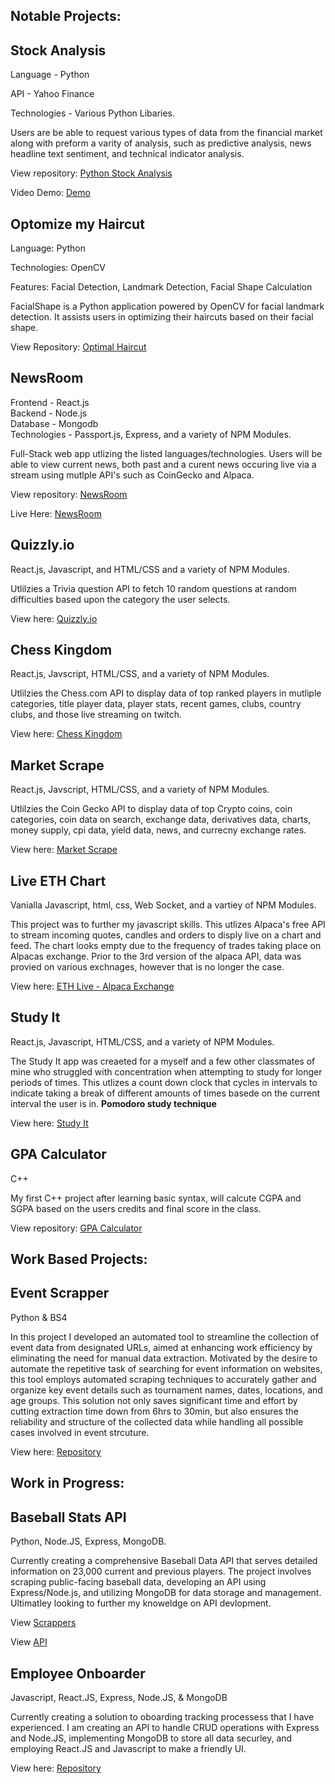 
## Notable Projects:

## Stock Analysis 

Language - Python 

API - Yahoo Finance

Technologies - Various Python Libaries.

Users are be able to request various types of data from the financial market along with preform a varity of analysis, such as predictive analysis, news headline text sentiment, and technical indicator analysis. 

View repository: [Python Stock Analysis](https://github.com/jkor2/Python-Stock_Data-Projext)


Video Demo: [Demo](https://www.youtube.com/watch?v=94ulqcBaaxY)

## Optomize my Haircut 

Language: Python 


Technologies: OpenCV


Features: Facial Detection, Landmark Detection, Facial Shape Calculation


FacialShape is a Python application powered by OpenCV for facial landmark detection. It assists users in optimizing their haircuts based on their facial shape.

View Repository: [Optimal Haircut](https://github.com/jkor2/facial_recog/tree/main)

## NewsRoom 

Frontend - React.js  
Backend - Node.js  
Database - Mongodb   
Technologies - Passport.js, Express, and a variety of NPM Modules. 

Full-Stack web app utlizing the listed languages/technologies. Users will be able to view current news, both past and a curent news occuring live via a stream using mutlple API's such as CoinGecko and Alpaca. 

View repository: [NewsRoom](https://github.com/jkor2/NewsApp)


Live Here: [NewsRoom](https://newsroom-live.netlify.app/)

## Quizzly.io 
React.js, Javascript, and HTML/CSS and a variety of NPM Modules.

Utlilzies a Trivia question API to fetch 10 random questions at random difficulties based upon the category the user selects.

View here: [Quizzly.io](https://quizzly-io.netlify.app/)

## Chess Kingdom 
React.js, Javscript, HTML/CSS, and a variety of NPM Modules.

Utlilzies the Chess.com API to display data of top ranked players in mutliple categories, title player data, player stats, recent games, clubs, country clubs, and those live streaming on twitch. 

View here: [Chess Kingdom](https://chesskingdom.netlify.app/)

## Market Scrape
React.js, Javscript, HTML/CSS, and a variety of NPM Modules.

Utlilzies the Coin Gecko API to display data of top Crypto coins, coin categories, coin data on search, exchange data, derivatives data, charts, money supply, cpi data, yield data, news, and currecny exchange rates. 

View here: [Market Scrape](https://react-market-dash.netlify.app/)

## Live ETH Chart
Vanialla Javascript, html, css, Web Socket, and a vartiey of NPM Modules.

This project was to further my javascript skills. This utlizes Alpaca's free API to stream incoming quotes, candles and orders to disply live on a chart and feed. The chart looks empty due to the frequency of trades taking place on Alpacas exchange. Prior to the 3rd version of the alpaca API, data was provied on various exchnages, however that is no longer the case. 

View here: [ETH Live - Alpaca Exchange](https://eth-track-alpaca.netlify.app/)

## Study It
React.js, Javascript, HTML/CSS, and a variety of NPM Modules.

The Study It app was creaeted for a myself and a few other classmates of mine who struggled with concentration when attempting to study for longer periods of times. This utlizes a count down clock that cycles in intervals to indicate taking a break of different amounts of times basede on the current interval the user is in. **Pomodoro study technique**  

View here: [Study It](https://study-app-koro.netlify.app/)

## GPA Calculator
C++ 

My first C++ project after learning basic syntax, will calcute CGPA and SGPA based on the users credits and final score in the class.

View repository: [GPA Calculator](https://github.com/JakeKorobellis/GPA-Calculator)


## Work Based Projects: 

## Event Scrapper
Python & BS4

In this project I developed an automated tool to streamline the collection of event data from designated URLs, aimed at enhancing work efficiency by eliminating the need for manual data extraction. Motivated by the desire to automate the repetitive task of searching for event information on websites, this tool employs automated scraping techniques to accurately gather and organize key event details such as tournament names, dates, locations, and age groups. This solution not only saves significant time and effort by cutting extraction time down from 6hrs to 30min, but also ensures the reliability and structure of the collected data while handling all possible cases involved in event strcuture.

View here: [Repository](https://github.com/jkor2/event_scrapper)

## Work in Progress: 

## Baseball Stats API
Python, Node.JS, Express, MongoDB.

Currently creating a comprehensive Baseball Data API that serves detailed information on 23,000 current and previous players. The project involves scraping public-facing baseball data, developing an API using Express/Node.js, and utilizing MongoDB for data storage and management. Ultimatley looking to further my knoweldge on API devlopment. 

View [Scrappers](https://github.com/jkor2/Baseball_Reference_Scrapper)


View [API](https://github.com/jkor2/bball-API)

## Employee Onboarder
Javascript, React.JS, Express, Node.JS, & MongoDB

Currently creating a solution to oboarding tracking processess that I have experienced. I am creating an API to handle CRUD operations with Express and Node.JS, implementing MongoDB to store all data securley, and employing React.JS and Javascript to make a friendly UI. 

View here: [Repository](https://github.com/jkor2/EasyOnboard)



